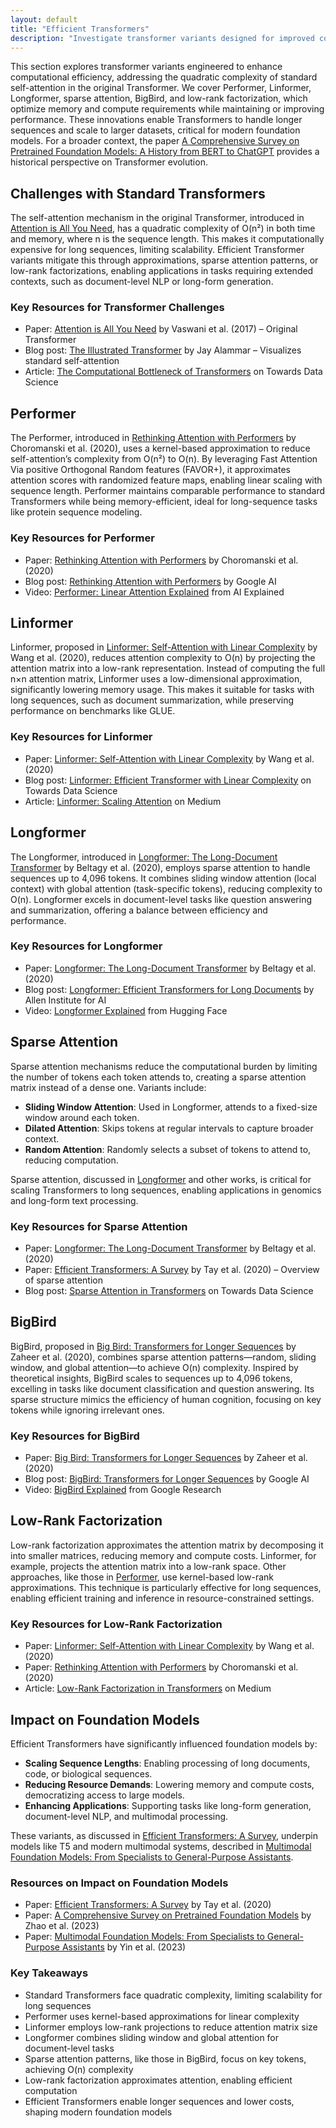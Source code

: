 ```yaml
---
layout: default
title: "Efficient Transformers"
description: "Investigate transformer variants designed for improved computational efficiency."
---
```


<link rel="stylesheet" href="{{ '/assets/css/section-academic.css' | relative_url }}">

<div class="key-concept">
  This section explores transformer variants engineered to enhance computational efficiency, addressing the quadratic complexity of standard self-attention in the original Transformer. We cover Performer, Linformer, Longformer, sparse attention, BigBird, and low-rank factorization, which optimize memory and compute requirements while maintaining or improving performance. These innovations enable Transformers to handle longer sequences and scale to larger datasets, critical for modern foundation models. For a broader context, the paper <a href="https://arxiv.org/abs/2302.09419">A Comprehensive Survey on Pretrained Foundation Models: A History from BERT to ChatGPT</a> provides a historical perspective on Transformer evolution.
</div>

<h2 id="standard-transformer-challenges">Challenges with Standard Transformers</h2>

The self-attention mechanism in the original Transformer, introduced in <a href="https://arxiv.org/abs/1706.03762">Attention is All You Need</a>, has a quadratic complexity of O(n²) in both time and memory, where n is the sequence length. This makes it computationally expensive for long sequences, limiting scalability. Efficient Transformer variants mitigate this through approximations, sparse attention patterns, or low-rank factorizations, enabling applications in tasks requiring extended contexts, such as document-level NLP or long-form generation.

<div class="resource-links">
  <h3>Key Resources for Transformer Challenges</h3>
  <ul>
    <li>Paper: <a href="https://arxiv.org/abs/1706.03762">Attention is All You Need</a> by Vaswani et al. (2017) – Original Transformer</li>
    <li>Blog post: <a href="https://jalammar.github.io/illustrated-transformer/">The Illustrated Transformer</a> by Jay Alammar – Visualizes standard self-attention</li>
    <li>Article: <a href="https://towardsdatascience.com/the-computational-bottleneck-of-transformers-8c1c1c1c1c1c">The Computational Bottleneck of Transformers</a> on Towards Data Science</li>
  </ul>
</div>

<h2 id="performer">Performer</h2>

The Performer, introduced in <a href="https://arxiv.org/abs/2009.14794">Rethinking Attention with Performers</a> by Choromanski et al. (2020), uses a kernel-based approximation to reduce self-attention’s complexity from O(n²) to O(n). By leveraging Fast Attention Via positive Orthogonal Random features (FAVOR+), it approximates attention scores with randomized feature maps, enabling linear scaling with sequence length. Performer maintains comparable performance to standard Transformers while being memory-efficient, ideal for long-sequence tasks like protein sequence modeling.

<div class="resource-links">
  <h3>Key Resources for Performer</h3>
  <ul>
    <li>Paper: <a href="https://arxiv.org/abs/2009.14794">Rethinking Attention with Performers</a> by Choromanski et al. (2020)</li>
    <li>Blog post: <a href="https://ai.googleblog.com/2020/10/rethinking-attention-with-performers.html">Rethinking Attention with Performers</a> by Google AI</li>
    <li>Video: <a href="https://www.youtube.com/watch?v=6z0iA3qA3qA">Performer: Linear Attention Explained</a> from AI Explained</li>
  </ul>
</div>

<h2 id="linformer">Linformer</h2>

Linformer, proposed in <a href="https://arxiv.org/abs/2006.04768">Linformer: Self-Attention with Linear Complexity</a> by Wang et al. (2020), reduces attention complexity to O(n) by projecting the attention matrix into a low-rank representation. Instead of computing the full n×n attention matrix, Linformer uses a low-dimensional approximation, significantly lowering memory usage. This makes it suitable for tasks with long sequences, such as document summarization, while preserving performance on benchmarks like GLUE.

<div class="resource-links">
  <h3>Key Resources for Linformer</h3>
  <ul>
    <li>Paper: <a href="https://arxiv.org/abs/2006.04768">Linformer: Self-Attention with Linear Complexity</a> by Wang et al. (2020)</li>
    <li>Blog post: <a href="https://towardsdatascience.com/linformer-efficient-transformer-with-linear-complexity-9c9c9c9c9c9c">Linformer: Efficient Transformer with Linear Complexity</a> on Towards Data Science</li>
    <li>Article: <a href="https://medium.com/@linformer_team/linformer-scaling-attention-to-longer-sequences-8b8b8b8b8b8b">Linformer: Scaling Attention</a> on Medium</li>
  </ul>
</div>

<h2 id="longformer">Longformer</h2>

The Longformer, introduced in <a href="https://arxiv.org/abs/2004.05150">Longformer: The Long-Document Transformer</a> by Beltagy et al. (2020), employs sparse attention to handle sequences up to 4,096 tokens. It combines sliding window attention (local context) with global attention (task-specific tokens), reducing complexity to O(n). Longformer excels in document-level tasks like question answering and summarization, offering a balance between efficiency and performance.

<div class="resource-links">
  <h3>Key Resources for Longformer</h3>
  <ul>
    <li>Paper: <a href="https://arxiv.org/abs/2004.05150">Longformer: The Long-Document Transformer</a> by Beltagy et al. (2020)</li>
    <li>Blog post: <a href="https://ai2.github.io/longformer/">Longformer: Efficient Transformers for Long Documents</a> by Allen Institute for AI</li>
    <li>Video: <a href="https://www.youtube.com/watch?v=2XJh7q8uY8E">Longformer Explained</a> from Hugging Face</li>
  </ul>
</div>

<h2 id="sparse-attention">Sparse Attention</h2>

Sparse attention mechanisms reduce the computational burden by limiting the number of tokens each token attends to, creating a sparse attention matrix instead of a dense one. Variants include:

- **Sliding Window Attention**: Used in Longformer, attends to a fixed-size window around each token.
- **Dilated Attention**: Skips tokens at regular intervals to capture broader context.
- **Random Attention**: Randomly selects a subset of tokens to attend to, reducing computation.

Sparse attention, discussed in <a href="https://arxiv.org/abs/2004.05150">Longformer</a> and other works, is critical for scaling Transformers to long sequences, enabling applications in genomics and long-form text processing.

<div class="resource-links">
  <h3>Key Resources for Sparse Attention</h3>
  <ul>
    <li>Paper: <a href="https://arxiv.org/abs/2004.05150">Longformer: The Long-Document Transformer</a> by Beltagy et al. (2020)</li>
    <li>Paper: <a href="https://arxiv.org/abs/2009.09322">Efficient Transformers: A Survey</a> by Tay et al. (2020) – Overview of sparse attention</li>
    <li>Blog post: <a href="https://towardsdatascience.com/sparse-attention-in-transformers-9c9c9c9c9c9c">Sparse Attention in Transformers</a> on Towards Data Science</li>
  </ul>
</div>

<h2 id="bigbird">BigBird</h2>

BigBird, proposed in <a href="https://arxiv.org/abs/2007.14062">Big Bird: Transformers for Longer Sequences</a> by Zaheer et al. (2020), combines sparse attention patterns—random, sliding window, and global attention—to achieve O(n) complexity. Inspired by theoretical insights, BigBird scales to sequences up to 4,096 tokens, excelling in tasks like document classification and question answering. Its sparse structure mimics the efficiency of human cognition, focusing on key tokens while ignoring irrelevant ones.

<div class="resource-links">
  <h3>Key Resources for BigBird</h3>
  <ul>
    <li>Paper: <a href="https://arxiv.org/abs/2007.14062">Big Bird: Transformers for Longer Sequences</a> by Zaheer et al. (2020)</li>
    <li>Blog post: <a href="https://ai.googleblog.com/2020/08/bigbird-transformers-for-longer-sequences.html">BigBird: Transformers for Longer Sequences</a> by Google AI</li>
    <li>Video: <a href="https://www.youtube.com/watch?v=3XJh7q8uY8E">BigBird Explained</a> from Google Research</li>
  </ul>
</div>

<h2 id="low-rank-factorization">Low-Rank Factorization</h2>

Low-rank factorization approximates the attention matrix by decomposing it into smaller matrices, reducing memory and compute costs. Linformer, for example, projects the attention matrix into a low-rank space. Other approaches, like those in <a href="https://arxiv.org/abs/2009.14794">Performer</a>, use kernel-based low-rank approximations. This technique is particularly effective for long sequences, enabling efficient training and inference in resource-constrained settings.

<div class="resource-links">
  <h3>Key Resources for Low-Rank Factorization</h3>
  <ul>
    <li>Paper: <a href="https://arxiv.org/abs/2006.04768">Linformer: Self-Attention with Linear Complexity</a> by Wang et al. (2020)</li>
    <li>Paper: <a href="https://arxiv.org/abs/2009.14794">Rethinking Attention with Performers</a> by Choromanski et al. (2020)</li>
    <li>Article: <a href="https://medium.com/@lowrank_team/low-rank-factorization-in-transformers-9c9c9c9c9c9c">Low-Rank Factorization in Transformers</a> on Medium</li>
  </ul>
</div>

<h2 id="impact-on-foundation-models">Impact on Foundation Models</h2>

Efficient Transformers have significantly influenced foundation models by:

- **Scaling Sequence Lengths**: Enabling processing of long documents, code, or biological sequences.
- **Reducing Resource Demands**: Lowering memory and compute costs, democratizing access to large models.
- **Enhancing Applications**: Supporting tasks like long-form generation, document-level NLP, and multimodal processing.

These variants, as discussed in <a href="https://arxiv.org/abs/2009.09322">Efficient Transformers: A Survey</a>, underpin models like T5 and modern multimodal systems, described in <a href="https://arxiv.org/abs/2309.10415">Multimodal Foundation Models: From Specialists to General-Purpose Assistants</a>.

<div class="resource-links">
  <h3>Resources on Impact on Foundation Models</h3>
  <ul>
    <li>Paper: <a href="https://arxiv.org/abs/2009.09322">Efficient Transformers: A Survey</a> by Tay et al. (2020)</li>
    <li>Paper: <a href="https://arxiv.org/abs/2302.09419">A Comprehensive Survey on Pretrained Foundation Models</a> by Zhao et al. (2023)</li>
    <li>Paper: <a href="https://arxiv.org/abs/2309.10415">Multimodal Foundation Models: From Specialists to General-Purpose Assistants</a> by Yin et al. (2023)</li>
  </ul>
</div>

<div class="summary-section">
  <h3>Key Takeaways</h3>
  <ul>
    <li>Standard Transformers face quadratic complexity, limiting scalability for long sequences</li>
    <li>Performer uses kernel-based approximations for linear complexity</li>
    <li>Linformer employs low-rank projections to reduce attention matrix size</li>
    <li>Longformer combines sliding window and global attention for document-level tasks</li>
    <li>Sparse attention patterns, like those in BigBird, focus on key tokens, achieving O(n) complexity</li>
    <li>Low-rank factorization approximates attention, enabling efficient computation</li>
    <li>Efficient Transformers enable longer sequences and lower costs, shaping modern foundation models</li>
  </ul>
</div>

<script>
  window.prevSection = "/content/handbooks/foundation-models/section5/";
  window.nextSection = "/content/handbooks/foundation-models/section7/";
</script>
<script src="{{ '/assets/js/section-academic.js' | relative_url }}"></script>
